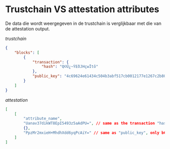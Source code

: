 # Trustchain VS attestation attributes
De data die wordt weergegeven in de trustchain is verglijkbaar met die van de attestation output.

_trustchain_
```json
{
    "blocks": [
        {
            "transaction": {
                "hash": "Q©Ú¿~ÝEðJHçwÏtõ"
            },
            "public_key": "4c69624e61434c504b3abf517cb0012177e1267c2b802b5efa3948ead2ec61b26cbffc07d362c79edf1b2e7923d380b872613cd7d890dd86a14b069479c6f7bdde166fd9acf8b9c74a95"
        }
    ]
}

```
_attestation_
```json
[
    [
        "attribute_name",
        "Uanav37dikWT8EpI5493z5aAdPU=", // same as the transaction "hash", only ISO8859-1 and base64 encoded
        {},
        "PpzMr2mxieH+MhdhXdd6yqPcAiY=" // same as "public_key", only b64encode(sha1(b.link_public_key).digest()).decode('utf-8'))
    ]
]
```
